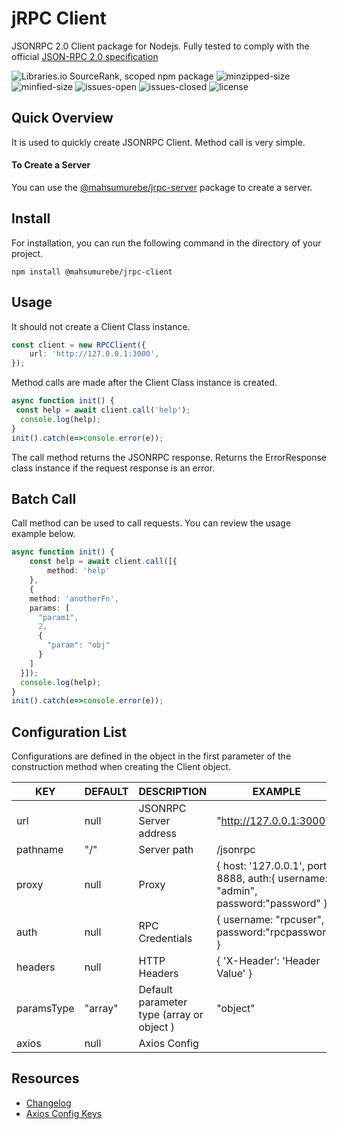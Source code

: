 
# jRPC Client  
JSONRPC 2.0 Client package for Nodejs. Fully tested to comply with the official [JSON-RPC 2.0 specification](https://www.jsonrpc.org/specification)

![Libraries.io SourceRank, scoped npm package](https://img.shields.io/librariesio/sourcerank/npm/@mahsumurebe/jrpc-client?style=for-the-badge)
![minzipped-size](https://img.shields.io/bundlephobia/minzip/@mahsumurebe/jrpc-client/1.2.3?style=for-the-badge)
![minfied-size](https://img.shields.io/bundlephobia/min/@mahsumurebe/jrpc-client/1.2.3?style=for-the-badge)
![issues-open](https://img.shields.io/github/issues/mahsumurebe/jrpc-client?style=for-the-badge)
![issues-closed](https://img.shields.io/github/issues-closed/mahsumurebe/jrpc-client?style=for-the-badge)
![license](https://img.shields.io/github/license/mahsumurebe/jrpc-client?style=for-the-badge)

## Quick Overview  
  It is used to quickly create JSONRPC Client. Method call is very simple.  

#### To Create a Server
You can use the [@mahsumurebe/jrpc-server](https://www.npmjs.com/package/@mahsumurebe/jrpc-server) package to create a server.

## Install  
For installation, you can run the following command in the directory of your project.
```  
npm install @mahsumurebe/jrpc-client  
```  
  
## Usage  
  
It should not create a Client Class instance.  
```typescript  
const client = new RPCClient({ 
	url: 'http://127.0.0.1:3000',  
});  
```  
Method calls are made after the Client Class instance is created.  
```typescript  
async function init() {  
 const help = await client.call('help');  
  console.log(help);  
}  
init().catch(e=>console.error(e));  
```  
The call method returns the JSONRPC response. Returns the ErrorResponse class instance if the request response is an error.  

## Batch Call  
Call method can be used to call requests. You can review the usage example below.  
  
```typescript  
async function init() {  
    const help = await client.call([{
        method: 'help'
    },
    {
    method: 'anotherFn',
    params: [
      "param1",
      2,
      {
        "param": "obj"
      }
    ]
  }]);  
  console.log(help);  
}  
init().catch(e=>console.error(e));  
```

## Configuration List
Configurations are defined in the object in the first parameter of the construction method when creating the Client object.

| KEY        | DEFAULT | DESCRIPTION                                 | EXAMPLE                                                                            |
|------------|---------|---------------------------------------------|------------------------------------------------------------------------------------|
| url        | null    | JSONRPC Server address                      | "http://127.0.0.1:3000"                                                            |
| pathname   | "/"     | Server path                                 | /jsonrpc                                                                           |
| proxy      | null    | Proxy                                       | { host: '127.0.0.1', port: 8888, auth:{ username: "admin", password:"password" } } |
| auth       | null    | RPC Credentials                             | { username: "rpcuser", password:"rpcpassword" }                                    |
| headers    | null    | HTTP Headers                                | { 'X-Header': 'Header Value' }                                                     |
| paramsType | "array" | Default parameter type  (array  or object ) | "object"                                                                           |
| axios      | null    | Axios Config                                |                                                                                    |

## Resources

 - [Changelog](https://github.com/mahsumurebe/jrpc-client/blob/development/CHANGELOG.md)
 - [Axios Config Keys](https://github.com/axios/axios#request-config)
